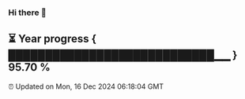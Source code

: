 ### Hi there 👋
⏳ Year progress { ████████████████████████████▁▁ } 95.70 %
---
⏰ Updated on Mon, 16 Dec 2024 06:18:04 GMT

